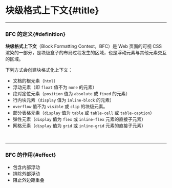 # 块级格式上下文{#title}

---

### BFC 的定义{#definition}

<b>块级格式上下文</b>（Block Formatting Context，BFC）是 Web 页面的可视 CSS 渲染的一部分，是块级盒子的布局过程发生的区域，也是浮动元素与其他元素交互的区域。

下列方式会创建块格式化上下文：

- 文档的根元素（<code>html</code>）
- 浮动元素（即 <code>float</code> 值不为 <code>none</code> 的元素）
- 绝对定位元素（<code>position</code> 值为 <code>absolute</code> 或 <code>fixed</code> 的元素）
- 行内块元素（<code>display</code> 值为 <code>inline-block</code> 的元素）
- <code>overflow</code> 值不为 <code>visible</code> 或 <code>clip</code> 的块级元素。
- 部分表格元素（<code>display</code> 值为 <code>table</code> 或 <code>table-cell</code> 或 <code>table-caption</code>）
- 弹性元素（<code>display</code> 值为 <code>flex</code> 或 <code>inline-flex</code> 元素的直接子元素）
- 网格元素（<code>display</code> 值为 <code>grid</code> 或 <code>inline-grid</code> 元素的直接子元素）

<br />

---

### BFC 的作用{#effect}

- 包含内部浮动
- 排除外部浮动
- 阻止外边距重叠